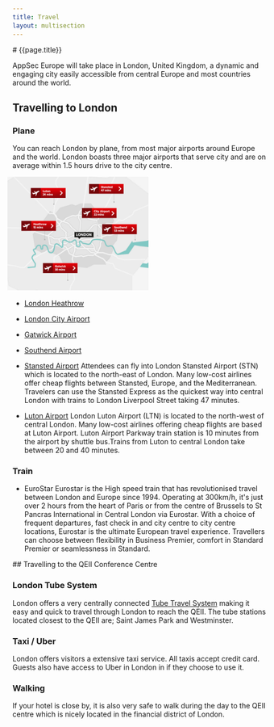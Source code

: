 ```yaml
---
title: Travel
layout: multisection
---
```


<section markdown="1">
# {{page.title}}


AppSec Europe will take place in London, United Kingdom, a dynamic and engaging city easily accessible from central Europe and most countries around the world.

## Travelling to London

### Plane

You can reach London by plane, from most major airports around Europe and the world.  London boasts three major airports that serve city and are on average within 1.5 hours drive to the city centre.

<img src="../assets/images/airports.jpg" style="width: 20em; margin-left: -0.75em;">

* [London Heathrow](https://www.heathrow.com/)
* [London City Airport](https://www.londoncityairport.com/)
* [Gatwick Airport](https://www.gatwickairport.com/)
* [Southend Airport](https://southendairport.com/)

* [Stansted Airport](http://www.stanstedairport.com)
Attendees can fly into London Stansted Airport (STN) which is located to the north-east of London.  Many low-cost airlines offer cheap flights between Stansted, Europe, and the Mediterranean.  Travelers can use the Stansted Express as the quickest way into central London with trains to London Liverpool Street taking 47 minutes.

* [Luton Airport](https://www.london-luton.co.uk/)
London Luton Airport (LTN) is located to the north-west of central London. Many low-cost airlines offering cheap flights are based at Luton Airport. Luton Airport Parkway train station is 10 minutes from the airport by shuttle bus.Trains from Luton to central London take between 20 and 40 minutes.

### Train

* EuroStar
Eurostar is the High speed train that has revolutionised travel between London and Europe since 1994.  Operating at 300km/h, it's just over 2 hours from the heart of Paris or from the centre of Brussels to St Pancras International in Central London via Eurostar. With a choice of frequent departures, fast check in and city centre to city centre locations, Eurostar is the ultimate European travel experience. Travellers can choose between flexibility in Business Premier, comfort in Standard Premier or seamlessness in Standard.

</section>

<section class="inverse" markdown="1">
## Travelling to the QEII Conference Centre

### London Tube System

London offers a very centrally connected [Tube Travel System](https://tfl.gov.uk/) making it easy and quick to travel through London to reach the QEII.  The tube stations located closest to the QEII are; Saint James Park and Westminster.   

### Taxi / Uber

London offers visitors a extensive taxi service.  All taxis accept credit card. Guests also have access to Uber in London in if they choose to use it.

### Walking

If your hotel is close by, it is also very safe to walk during the day to the QEII centre which is nicely located in the financial district of London.

</section>
